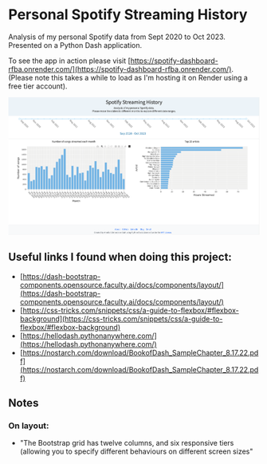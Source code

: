 # Personal Spotify Streaming History

Analysis of my personal Spotify data from Sept 2020 to Oct 2023. Presented on a Python Dash application.

To see the app in action please visit [https://spotify-dashboard-rfba.onrender.com/](https://spotify-dashboard-rfba.onrender.com/). (Please note this takes a while to load as I'm hosting it on Render using a free tier account).

![src/assets/images/landing_page.png](src/assets/images/landing_page.png)

## Useful links I found when doing this project:
- [https://dash-bootstrap-components.opensource.faculty.ai/docs/components/layout/](https://dash-bootstrap-components.opensource.faculty.ai/docs/components/layout/)
- [https://css-tricks.com/snippets/css/a-guide-to-flexbox/#flexbox-background](https://css-tricks.com/snippets/css/a-guide-to-flexbox/#flexbox-background)
- [https://hellodash.pythonanywhere.com/](https://hellodash.pythonanywhere.com/)
- [https://nostarch.com/download/BookofDash_SampleChapter_8.17.22.pdf](https://nostarch.com/download/BookofDash_SampleChapter_8.17.22.pdf)

## Notes 
### On layout:

- "The Bootstrap grid has twelve columns, and six responsive tiers (allowing you to specify different behaviours on different screen sizes"
